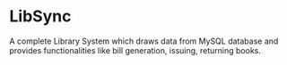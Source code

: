 # LibSync
A complete Library System which draws data from MySQL database and provides functionalities like bill generation, issuing, returning books.
